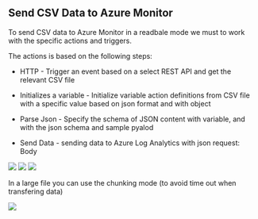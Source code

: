 ## Send CSV Data to Azure Monitor

To send CSV data to Azure Monitor in a readbale mode we must to work with the specific actions and triggers.

The actions is based on the following steps:

* HTTP - Trigger an event based on a select REST API and get the relevant CSV file

* Initializes a variable - Initialize variable action definitions from CSV file with a specific value based on json format and with object

* Parse Json - Specify the schema of JSON content with variable, and with the json schema and sample pyalod  

* Send Data - sending data to Azure Log Analytics with json request: Body


<img src="https://github.com/eshlomo1/CSV2AzureMonitor/blob/master/stuff/2020-08-11_22h03_15.png">


<img src="https://github.com/eshlomo1/CSV2AzureMonitor/blob/master/stuff/2020-08-11_22h06_23.png">


<img src="https://github.com/eshlomo1/CSV2AzureMonitor/blob/master/stuff/2020-08-11_22h11_51.png">

In a large file you can use the chunking mode (to avoid time out when transfering data)

<img src="https://github.com/eshlomo1/CSV2AzureMonitor/blob/master/stuff/chunking.png">
